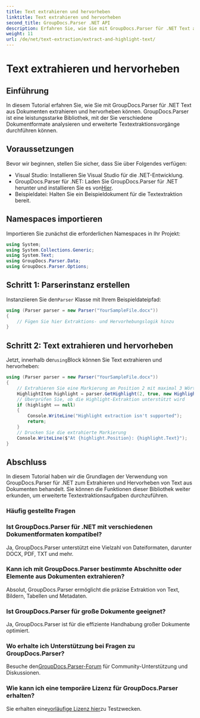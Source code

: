 ```yaml
---
title: Text extrahieren und hervorheben
linktitle: Text extrahieren und hervorheben
second_title: GroupDocs.Parser .NET API
description: Erfahren Sie, wie Sie mit GroupDocs.Parser für .NET Text aus Dokumenten extrahieren und hervorheben. Einfache Schritte zur effizienten Textextraktion in Ihren .NET-Projekten.
weight: 11
url: /de/net/text-extraction/extract-and-highlight-text/
---
```


# Text extrahieren und hervorheben

## Einführung
In diesem Tutorial erfahren Sie, wie Sie mit GroupDocs.Parser für .NET Text aus Dokumenten extrahieren und hervorheben können. GroupDocs.Parser ist eine leistungsstarke Bibliothek, mit der Sie verschiedene Dokumentformate analysieren und erweiterte Textextraktionsvorgänge durchführen können.
## Voraussetzungen
Bevor wir beginnen, stellen Sie sicher, dass Sie über Folgendes verfügen:
- Visual Studio: Installieren Sie Visual Studio für die .NET-Entwicklung.
-  GroupDocs.Parser für .NET: Laden Sie GroupDocs.Parser für .NET herunter und installieren Sie es von[Hier](https://releases.groupdocs.com/parser/net/).
- Beispieldatei: Halten Sie ein Beispieldokument für die Textextraktion bereit.

## Namespaces importieren
Importieren Sie zunächst die erforderlichen Namespaces in Ihr Projekt:
```csharp
using System;
using System.Collections.Generic;
using System.Text;
using GroupDocs.Parser.Data;
using GroupDocs.Parser.Options;
```
## Schritt 1: Parserinstanz erstellen
 Instanziieren Sie den`Parser` Klasse mit Ihrem Beispieldateipfad:
```csharp
using (Parser parser = new Parser("YourSampleFile.docx"))
{
    // Fügen Sie hier Extraktions- und Hervorhebungslogik hinzu
}
```
## Schritt 2: Text extrahieren und hervorheben
 Jetzt, innerhalb der`using`Block können Sie Text extrahieren und hervorheben:
```csharp
using (Parser parser = new Parser("YourSampleFile.docx"))
{
    // Extrahieren Sie eine Markierung an Position 2 mit maximal 3 Wörtern
    HighlightItem highlight = parser.GetHighlight(2, true, new HighlightOptions(3));
    // Überprüfen Sie, ob die Highlight-Extraktion unterstützt wird
    if (highlight == null)
    {
        Console.WriteLine("Highlight extraction isn't supported");
        return;
    }
    // Drucken Sie die extrahierte Markierung
    Console.WriteLine($"At {highlight.Position}: {highlight.Text}");
}
```

## Abschluss
In diesem Tutorial haben wir die Grundlagen der Verwendung von GroupDocs.Parser für .NET zum Extrahieren und Hervorheben von Text aus Dokumenten behandelt. Sie können die Funktionen dieser Bibliothek weiter erkunden, um erweiterte Textextraktionsaufgaben durchzuführen.

### Häufig gestellte Fragen
### Ist GroupDocs.Parser für .NET mit verschiedenen Dokumentformaten kompatibel?
Ja, GroupDocs.Parser unterstützt eine Vielzahl von Dateiformaten, darunter DOCX, PDF, TXT und mehr.
### Kann ich mit GroupDocs.Parser bestimmte Abschnitte oder Elemente aus Dokumenten extrahieren?
Absolut, GroupDocs.Parser ermöglicht die präzise Extraktion von Text, Bildern, Tabellen und Metadaten.
### Ist GroupDocs.Parser für große Dokumente geeignet?
Ja, GroupDocs.Parser ist für die effiziente Handhabung großer Dokumente optimiert.
### Wo erhalte ich Unterstützung bei Fragen zu GroupDocs.Parser?
 Besuche den[GroupDocs.Parser-Forum](https://forum.groupdocs.com/c/parser/17) für Community-Unterstützung und Diskussionen.
### Wie kann ich eine temporäre Lizenz für GroupDocs.Parser erhalten?
 Sie erhalten eine[vorläufige Lizenz hier](https://purchase.groupdocs.com/temporary-license/)zu Testzwecken.